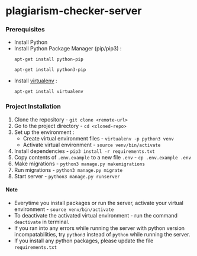# plagiarism-checker-server

### Prerequisites
* Install Python
* Install Python Package Manager (pip/pip3) :
    ```
    apt-get install python-pip
    ```
    ```
    apt-get install python3-pip
    ```
* Install [virtualenv](https://gist.github.com/Geoyi/d9fab4f609e9f75941946be45000632b) :
    ```
    apt-get install virtualenv
    ```

### Project Installation

1. Clone the repository - `git clone <remote-url>`
2. Go to the project directory - `cd <cloned-repo>`
3. Set up the environment :
    * Create virtual environment files - `virtualenv -p python3 venv`
    * Activate virtual environment - `source venv/bin/activate`
4. Install dependencies - `pip3 install -r requirements.txt`
6. Copy contents of `.env.example` to a new file `.env` - `cp .env.example .env`
7. Make migrations - `python3 manage.py makemigrations`
8. Run migrations - `python3 manage.py migrate`
9. Start server - `python3 manage.py runserver`


#### Note
* Everytime you install packages or run the server, activate your virtual environment - `source venv/bin/activate`
* To deactivate the activated virtual environment - run the command `deactivate` in terminal.
* If you ran into any errors while running the server with python version incompatabilities, try `python3` instead of `python` while running the server.
* If you install any python packages, please update the file `requirements.txt`